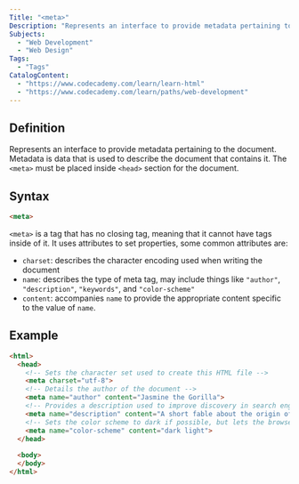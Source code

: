 ```yaml
---
Title: "<meta>"
Description: "Represents an interface to provide metadata pertaining to the document. Metadata is data that is used to describe the document that contains it. The <meta> must be placed inside <head> section for the document."
Subjects:
  - "Web Development"
  - "Web Design"
Tags:
  - "Tags"
CatalogContent:
  - "https://www.codecademy.com/learn/learn-html"
  - "https://www.codecademy.com/learn/paths/web-development"
---
```


## Definition 

Represents an interface to provide metadata pertaining to the document. Metadata is data that is used to describe the document that contains it. The `<meta>` must be placed inside `<head>` section for the document.

## Syntax

```html
<meta>
``` 

`<meta>` is a tag that has no closing tag, meaning that it cannot have tags inside of it. It uses attributes to set properties, some common attributes are:

* `charset`: describes the character encoding used when writing the document
* `name`: describes the type of meta tag, may include things like `"author"`, `"description"`, `"keywords"`, and `"color-scheme"`
* `content`: accompanies `name` to provide the appropriate content specific to the value of `name`.

## Example

```html
<html>
  <head>
    <!-- Sets the character set used to create this HTML file -->
    <meta charset="utf-8">
    <!-- Details the author of the document -->
    <meta name="author" content="Jasmine the Gorilla">
    <!-- Provides a description used to improve discovery in search engines -->
    <meta name="description" content="A short fable about the origin of bananas, and the joy they provide.">
    <!-- Sets the color scheme to dark if possible, but lets the browser know that light will render correctly, too -->
    <meta name="color-scheme" content="dark light">
  </head>
  
  <body>
  </body>
</html>
```
